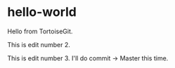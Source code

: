 hello-world
===========

Hello from TortoiseGit.

This is edit number 2.

This is edit number 3. I'll do commit -> Master this time.
